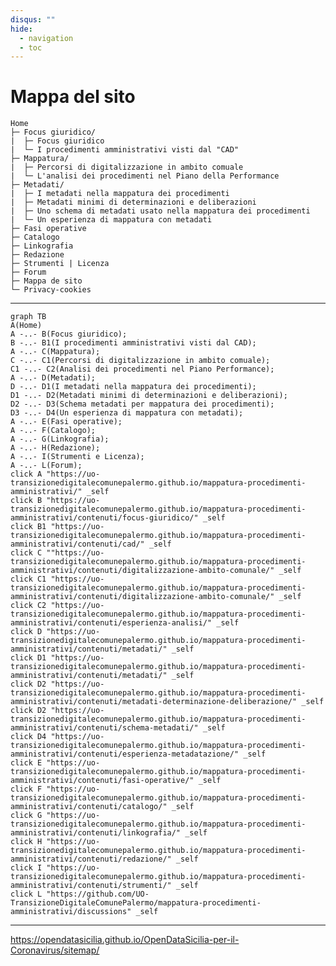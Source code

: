 ```yaml
---
disqus: ""
hide:
  - navigation
  - toc
---
```



# Mappa del sito

``` 
Home
├─ Focus giuridico/ 
|  ├─ Focus giuridico
|  └─ I procedimenti amministrativi visti dal "CAD"
├─ Mappatura/
|  ├─ Percorsi di digitalizzazione in ambito comuale
|  └─ L'analisi dei procedimenti nel Piano della Performance
├─ Metadati/
|  ├─ I metadati nella mappatura dei procedimenti
|  ├─ Metadati minimi di determinazioni e deliberazioni
|  ├─ Uno schema di metadati usato nella mappatura dei procedimenti
|  └─ Un esperienza di mappatura con metadati   
├─ Fasi operative
├─ Catalogo
├─ Linkografia
├─ Redazione
├─ Strumenti | Licenza
├─ Forum
├─ Mappa de sito
└─ Privacy-cookies
```

---

``` mermaid
graph TB
A(Home) 
A -..- B(Focus giuridico);
B -..- B1(I procedimenti amministrativi visti dal CAD);
A -..- C(Mappatura);
C -..- C1(Percorsi di digitalizzazione in ambito comuale);
C1 -..- C2(Analisi dei procedimenti nel Piano Performance);
A -..- D(Metadati);
D -..- D1(I metadati nella mappatura dei procedimenti);
D1 -..- D2(Metadati minimi di determinazioni e deliberazioni);
D2 -..- D3(Schema metadati per mappatura dei procedimenti);
D3 -..- D4(Un esperienza di mappatura con metadati);
A -..- E(Fasi operative);
A -..- F(Catalogo);
A -..- G(Linkografia);
A -..- H(Redazione);
A -..- I(Strumenti e Licenza);
A -..- L(Forum);
click A "https://uo-transizionedigitalecomunepalermo.github.io/mappatura-procedimenti-amministrativi/" _self
click B "https://uo-transizionedigitalecomunepalermo.github.io/mappatura-procedimenti-amministrativi/contenuti/focus-giuridico/" _self
click B1 "https://uo-transizionedigitalecomunepalermo.github.io/mappatura-procedimenti-amministrativi/contenuti/cad/" _self
click C ""https://uo-transizionedigitalecomunepalermo.github.io/mappatura-procedimenti-amministrativi/contenuti/digitalizzazione-ambito-comunale/" _self
click C1 "https://uo-transizionedigitalecomunepalermo.github.io/mappatura-procedimenti-amministrativi/contenuti/digitalizzazione-ambito-comunale/" _self
click C2 "https://uo-transizionedigitalecomunepalermo.github.io/mappatura-procedimenti-amministrativi/contenuti/esperienza-analisi/" _self
click D "https://uo-transizionedigitalecomunepalermo.github.io/mappatura-procedimenti-amministrativi/contenuti/metadati/" _self
click D1 "https://uo-transizionedigitalecomunepalermo.github.io/mappatura-procedimenti-amministrativi/contenuti/metadati/" _self
click D2 "https://uo-transizionedigitalecomunepalermo.github.io/mappatura-procedimenti-amministrativi/contenuti/metadati-determinazione-deliberazione/" _self
click D2 "https://uo-transizionedigitalecomunepalermo.github.io/mappatura-procedimenti-amministrativi/contenuti/schema-metadati/" _self
click D4 "https://uo-transizionedigitalecomunepalermo.github.io/mappatura-procedimenti-amministrativi/contenuti/esperienza-metadatazione/" _self
click E "https://uo-transizionedigitalecomunepalermo.github.io/mappatura-procedimenti-amministrativi/contenuti/fasi-operative/" _self
click F "https://uo-transizionedigitalecomunepalermo.github.io/mappatura-procedimenti-amministrativi/contenuti/catalogo/" _self
click G "https://uo-transizionedigitalecomunepalermo.github.io/mappatura-procedimenti-amministrativi/contenuti/linkografia/" _self
click H "https://uo-transizionedigitalecomunepalermo.github.io/mappatura-procedimenti-amministrativi/contenuti/redazione/" _self
click I "https://uo-transizionedigitalecomunepalermo.github.io/mappatura-procedimenti-amministrativi/contenuti/strumenti/" _self
click L "https://github.com/UO-TransizioneDigitaleComunePalermo/mappatura-procedimenti-amministrativi/discussions" _self
```

---

https://opendatasicilia.github.io/OpenDataSicilia-per-il-Coronavirus/sitemap/

<!--
B -..- L(onData);
L -..- M(OpenDataSicilia);
M -..- N(fa:fa-github Repo Github);
C -..- G(fa:fa-map Sicilia - Adesioni Campagna Vaccinale&nbsp;&nbsp;&nbsp;&nbsp;);
G -..- H(fa:fa-tachometer Dashboard di Guenter Richter&nbsp;&nbsp;&nbsp;&nbsp;);
H -..- I(fa:fa-map InformaCOVID - Comuni che hanno aderito&nbsp;&nbsp;&nbsp;&nbsp;);
D -..- O(fa:fa-tachometer Dashboard&nbsp;&nbsp;&nbsp;&nbsp;);
O -..- P(fa:fa-file-text Report vaccini&nbsp;&nbsp;&nbsp;&nbsp;);
click A "https://opendatasicilia.github.io/OpenDataSicilia-per-il-Coronavirus/" _self
click B "https://opendatasicilia.github.io/OpenDataSicilia-per-il-Coronavirus/elaborazioni/ondata/" _self
click C "https://opendatasicilia.github.io/OpenDataSicilia-per-il-Coronavirus/mappe/farm_vaccini_anticovid/" _self
click D "https://opendatasicilia.github.io/OpenDataSicilia-per-il-Coronavirus/vaccini/sit_vaccini/" _self
click E "https://opendatasicilia.github.io/OpenDataSicilia-per-il-Coronavirus/info_covid/informa_covid/" _self
click F "https://opendatasicilia.github.io/OpenDataSicilia-per-il-Coronavirus/ods/" _self
click G "https://opendatasicilia.github.io/OpenDataSicilia-per-il-Coronavirus/mappe/farm_vaccini_anticovid/" _self
click H "https://opendatasicilia.github.io/OpenDataSicilia-per-il-Coronavirus/mappe/mappa_vaccini_gjrichter/" _self
click I "https://opendatasicilia.github.io/OpenDataSicilia-per-il-Coronavirus/mappe/mappa_comuni_informacovid/" _self
click L "https://opendatasicilia.github.io/OpenDataSicilia-per-il-Coronavirus/elaborazioni/ondata/" _self
click M "https://opendatasicilia.github.io/OpenDataSicilia-per-il-Coronavirus/elaborazioni/ods/" _self
click O "https://opendatasicilia.github.io/OpenDataSicilia-per-il-Coronavirus/vaccini/sit_vaccini/" _self
click P "https://opendatasicilia.github.io/OpenDataSicilia-per-il-Coronavirus/vaccini/report/" _self
style A fill:#ff9900,stroke:#000000DE,stroke-width:2px
style B fill:#ff99009e,stroke:#000000DE,stroke-width:1px
style C fill:#ff99009e,stroke:#000000DE,stroke-width:1px
style D fill:#ff99009e,stroke:#000000DE,stroke-width:1px
style E fill:#ff99009e,stroke:#000000DE,stroke-width:1px
style F fill:#ff99009e,stroke:#000000DE,stroke-width:1px
style G fill:#ff99006b,stroke:#000000DE,stroke-width:1px
style H fill:#ff99006b,stroke:#000000DE,stroke-width:1px
-->
